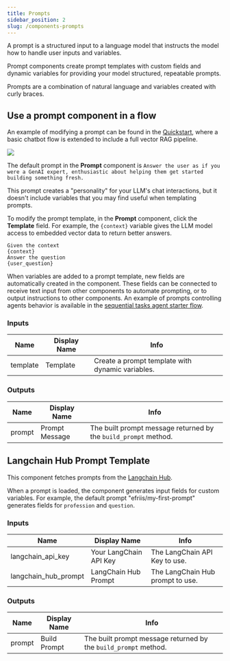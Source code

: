 ```yaml
---
title: Prompts
sidebar_position: 2
slug: /components-prompts
---
```


A prompt is a structured input to a language model that instructs the model how to handle user inputs and variables.

Prompt components create prompt templates with custom fields and dynamic variables for providing your model structured, repeatable prompts.

Prompts are a combination of natural language and variables created with curly braces.

## Use a prompt component in a flow

An example of modifying a prompt can be found in the [Quickstart](/get-started-quickstart#run-the-chatbot-with-retrieved-context), where a basic chatbot flow is extended to include a full vector RAG pipeline.

![](/img/quickstart-add-document-ingestion.png)

The default prompt in the **Prompt** component is `Answer the user as if you were a GenAI expert, enthusiastic about helping them get started building something fresh.`

This prompt creates a "personality" for your LLM's chat interactions, but it doesn't include variables that you may find useful when templating prompts.

To modify the prompt template, in the **Prompt** component, click the **Template** field. For example, the `{context}` variable gives the LLM model access to embedded vector data to return better answers.

```plain
Given the context
{context}
Answer the question
{user_question}
```

When variables are added to a prompt template, new fields are automatically created in the component. These fields can be connected to receive text input from other components to automate prompting, or to output instructions to other components. An example of prompts controlling agents behavior is available in the [sequential tasks agent starter flow](/starter-projects-sequential-agent).

### Inputs

| Name     | Display Name | Info                                                              |
|----------|--------------|-------------------------------------------------------------------|
| template | Template     | Create a prompt template with dynamic variables.                  |

### Outputs

| Name   | Display Name    | Info                                                   |
|--------|----------------|--------------------------------------------------------|
| prompt | Prompt Message  | The built prompt message returned by the `build_prompt` method. |

## Langchain Hub Prompt Template

This component fetches prompts from the [Langchain Hub](https://docs.smith.langchain.com/old/category/prompt-hub).

When a prompt is loaded, the component generates input fields for custom variables. For example, the default prompt "efriis/my-first-prompt" generates fields for `profession` and `question`.

### Inputs

| Name               | Display Name              | Info                                    |
|--------------------|---------------------------|------------------------------------------|
| langchain_api_key  | Your LangChain API Key    | The LangChain API Key to use.            |
| langchain_hub_prompt| LangChain Hub Prompt     | The LangChain Hub prompt to use.         |

### Outputs

| Name   | Display Name | Info                                                              |
|--------|--------------|-------------------------------------------------------------------|
| prompt | Build Prompt | The built prompt message returned by the `build_prompt` method.   |
